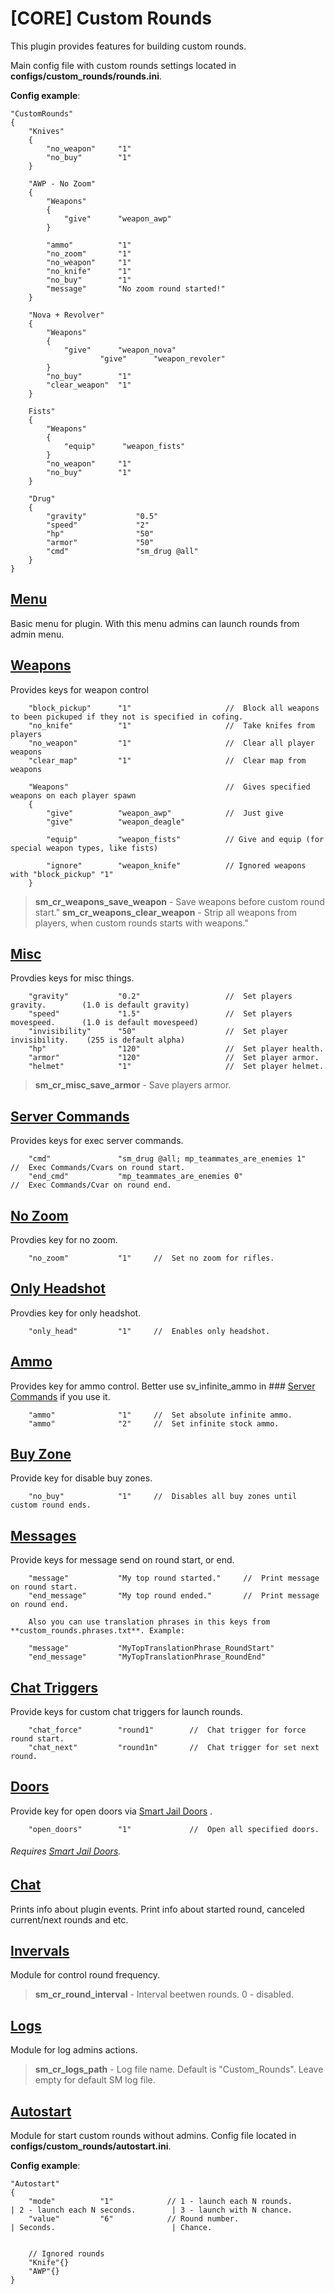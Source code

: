 # [CORE] Custom Rounds

This plugin provides features for building custom rounds.

Main config file with custom rounds settings located in **configs/custom_rounds/rounds.ini**.

**Config example**:
```
"CustomRounds"
{
	"Knives"
	{
		"no_weapon"		"1"
		"no_buy"		"1"
	}
	
	"AWP - No Zoom"
	{
		"Weapons"
		{
			"give"      "weapon_awp"
		}
		
		"ammo"			"1"
		"no_zoom"		"1"
		"no_weapon"		"1"
		"no_knife"		"1"
		"no_buy"		"1"
		"message"		"No zoom round started!"
	}
	
	"Nova + Revolver"
	{
		"Weapons"
		{
			"give"      "weapon_nova"
            		"give"      "weapon_revoler"
		}
		"no_buy"		"1"
		"clear_weapon"	"1"
	}

	Fists"
	{
		"Weapons"
		{
			"equip"      "weapon_fists"
		}
		"no_weapon"		"1"
		"no_buy"		"1"
	}
	
	"Drug"
	{
		"gravity"			"0.5"
		"speed"				"2"
		"hp"				"50"
		"armor"				"50"
		"cmd"				"sm_drug @all"
	}
}
```


## [Menu](https://github.com/SomethingFromSomewhere/Custom-Rounds/blob/master/scripting/CR_Menu.sp)

Basic menu for plugin. With this menu admins can launch rounds from admin menu.

## [Weapons](https://github.com/SomethingFromSomewhere/Custom-Rounds/blob/master/scripting/CR_Weapons.sp)

Provides keys for weapon control

```
	"block_pickup"		"1"		                // 	Block all weapons to been pickuped if they not is specified in cofing.
	"no_knife"			"1"		                //	Take knifes from players
	"no_weapon"			"1"		                //	Clear all player weapons
	"clear_map"			"1"		                //	Clear map from weapons
	
	"Weapons"					                //	Gives specified weapons on each player spawn
	{
		"give"          "weapon_awp"            //  Just give
        "give"          "weapon_deagle"

        "equip"         "weapon_fists"          // Give and equip (for special weapon types, like fists)
        
        "ignore"        "weapon_knife"          // Ignored weapons with "block_pickup" "1"
	}
```

>**sm_cr_weapons_save_weapon** - Save weapons before custom round start."
>**sm_cr_weapons_clear_weapon** - Strip all weapons from players, when custom rounds starts with weapons."

## [Misc](https://github.com/SomethingFromSomewhere/Custom-Rounds/blob/master/scripting/CR_Misc.sp)

Provdies keys for misc things.

```
	"gravity"			"0.2"	                //	Set players gravity.		(1.0 is default gravity)
	"speed"				"1.5"	                //	Set players movespeed.		(1.0 is default movespeed)
	"invisibility"		"50"	                //	Set player invisibility.	(255 is default alpha)
	"hp"				"120"	                //	Set player health.
	"armor"				"120"	                //	Set player armor.
	"helmet"			"1"		                //	Set player helmet.
```

>**sm_cr_misc_save_armor** - Save players armor.

## [Server Commands](https://github.com/SomethingFromSomewhere/Custom-Rounds/blob/master/scripting/CR_Server_Commands.sp)

Provides keys for exec server commands.

```
	"cmd"				"sm_drug @all; mp_teammates_are_enemies 1"		//	Exec Commands/Cvars on round start.
	"end_cmd"			"mp_teammates_are_enemies 0"					//	Exec Commands/Cvar on round end.
```


## [No Zoom](https://github.com/SomethingFromSomewhere/Custom-Rounds/blob/master/scripting/CR_Ammo.sp)

Provdies key for no zoom.

```
	"no_zoom"			"1"		//	Set no zoom for rifles.
```

## [Only Headshot](https://github.com/theelsaud/CR-Only-HeadShot)

Provdies key for only headshot.

```
	"only_head"			"1"		//	Enables only headshot.
```

## [Ammo](https://github.com/SomethingFromSomewhere/Custom-Rounds/blob/master/scripting/CR_Ammo.sp)

Provides key for ammo control. Better use sv_infinite_ammo in ### [Server Commands](https://github.com/SomethingFromSomewhere/Custom-Rounds/blob/master/scripting/CR_Server_Commands.sp) if you use it. 

```
	"ammo"				"1"		//	Set absolute infinite ammo.
	"ammo"				"2"		//	Set infinite stock ammo.
```


## [Buy Zone](https://github.com/SomethingFromSomewhere/Custom-Rounds/blob/master/scripting/CR_Buy_Zone.sp)

Provide key for disable buy zones.

```
	"no_buy"			"1"		//	Disables all buy zones until custom round ends.
```


## [Messages](https://github.com/SomethingFromSomewhere/Custom-Rounds/blob/master/scripting/CR_Messages.sp)

Provide keys for message send on round start, or end.

```
	"message"			"My top round started."		//	Print message on round start.
	"end_message"		"My top round ended."		//	Print message on round end.
	
	Also you can use translation phrases in this keys from **custom_rounds.phrases.txt**. Example:
	
	"message"			"MyTopTranslationPhrase_RoundStart"
	"end_message"		"MyTopTranslationPhrase_RoundEnd"
```


## [Chat Triggers](https://github.com/SomethingFromSomewhere/Custom-Rounds/blob/master/scripting/CR_Chat_Triggers.sp)

Provide keys for custom chat triggers for launch rounds.

```
	"chat_force"		"round1"		//	Chat trigger for force round start.
	"chat_next"			"round1n"		//	Chat trigger for set next round.
```


## [Doors](https://github.com/SomethingFromSomewhere/Custom-Rounds/blob/master/scripting/CR_Doors.sp)

Provide key for open doors via [Smart Jail Doors](https://github.com/Kailo97/smartjaildoors) .

```
	"open_doors"		"1"				//	Open all specified doors.
```

###### Requires [Smart Jail Doors](https://github.com/Kailo97/smartjaildoors).


## [Chat](https://github.com/SomethingFromSomewhere/Custom-Rounds/blob/master/scripting/CR_Chat.sp)

Prints info about plugin events. Print info about started round, canceled current/next rounds and etc.


## [Invervals](https://github.com/SomethingFromSomewhere/Custom-Rounds/blob/master/scripting/CR_Intervals.sp)

Module for control round frequency.

>**sm_cr_round_interval** - Interval beetwen rounds. 0 - disabled.

## [Logs](https://github.com/SomethingFromSomewhere/Custom-Rounds/blob/master/scripting/CR_Logs.sp)

Module for log admins actions.

>**sm_cr_logs_path** - Log file name. Default is "Custom_Rounds". Leave empty for default SM log file.

## [Autostart](https://github.com/SomethingFromSomewhere/Custom-Rounds/blob/master/scripting/CR_Autostart.sp)

Module for start custom rounds without admins.
Config file located in **configs/custom_rounds/autostart.ini**.

**Config example**:
```
"Autostart"
{
    "mode"       	"1"            // 1 - launch each N rounds.     	| 2 - launch each N seconds.     	| 3 - launch with N chance.
    "value"        	"6"            // Round number.             		| Seconds.                        	| Chance.
    
    
    // Ignored rounds
    "Knife"{}
    "AWP"{}
}
```
